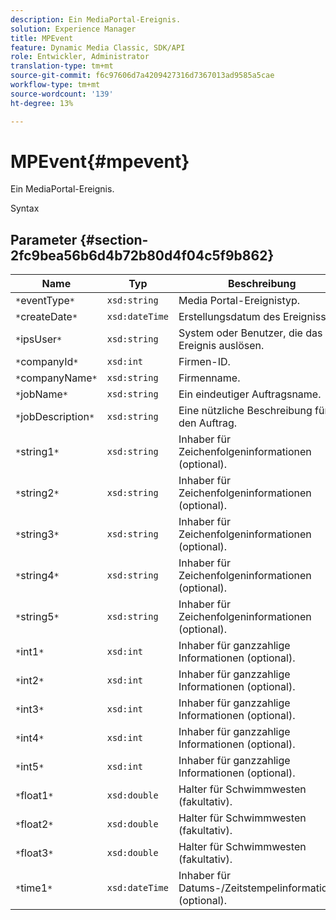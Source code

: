 ```yaml
---
description: Ein MediaPortal-Ereignis.
solution: Experience Manager
title: MPEvent
feature: Dynamic Media Classic, SDK/API
role: Entwickler, Administrator
translation-type: tm+mt
source-git-commit: f6c97606d7a4209427316d7367013ad9585a5cae
workflow-type: tm+mt
source-wordcount: '139'
ht-degree: 13%

---
```



# MPEvent{#mpevent}

Ein MediaPortal-Ereignis.

Syntax

## Parameter {#section-2fc9bea56b6d4b72b80d4f04c5f9b862}

| Name | Typ | Beschreibung |
|---|---|---|
| `*`eventType`*` | `xsd:string` | Media Portal-Ereignistyp. |
| `*`createDate`*` | `xsd:dateTime` | Erstellungsdatum des Ereignisses. |
| `*`ipsUser`*` | `xsd:string` | System oder Benutzer, die das Ereignis auslösen. |
| `*`companyId`*` | `xsd:int` | Firmen-ID. |
| `*`companyName`*` | `xsd:string` | Firmenname. |
| `*`jobName`*` | `xsd:string` | Ein eindeutiger Auftragsname. |
| `*`jobDescription`*` | `xsd:string` | Eine nützliche Beschreibung für den Auftrag. |
| `*`string1`*` | `xsd:string` | Inhaber für Zeichenfolgeninformationen (optional). |
| `*`string2`*` | `xsd:string` | Inhaber für Zeichenfolgeninformationen (optional). |
| `*`string3`*` | `xsd:string` | Inhaber für Zeichenfolgeninformationen (optional). |
| `*`string4`*` | `xsd:string` | Inhaber für Zeichenfolgeninformationen (optional). |
| `*`string5`*` | `xsd:string` | Inhaber für Zeichenfolgeninformationen (optional). |
| `*`int1`*` | `xsd:int` | Inhaber für ganzzahlige Informationen (optional). |
| `*`int2`*` | `xsd:int` | Inhaber für ganzzahlige Informationen (optional). |
| `*`int3`*` | `xsd:int` | Inhaber für ganzzahlige Informationen (optional). |
| `*`int4`*` | `xsd:int` | Inhaber für ganzzahlige Informationen (optional). |
| `*`int5`*` | `xsd:int` | Inhaber für ganzzahlige Informationen (optional). |
| `*`float1`*` | `xsd:double` | Halter für Schwimmwesten (fakultativ). |
| `*`float2`*` | `xsd:double` | Halter für Schwimmwesten (fakultativ). |
| `*`float3`*` | `xsd:double` | Halter für Schwimmwesten (fakultativ). |
| `*`time1`*` | `xsd:dateTime` | Inhaber für Datums-/Zeitstempelinformationen (optional). |

